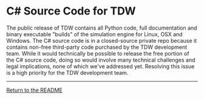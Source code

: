 # C# Source Code for TDW

The public release of TDW contains all Python code, full documentation and binary executable "builds" of the simulation engine for Linux, OSX and Windows.  The C# source code is in a closed-source private repo because it contains non-free third-party code purchased by the TDW development team. While it would technically be possible to release the free portion of the C# source code, doing so would involve many technical challenges and legal implications, none of which we've addressed yet. Resolving this issue is a high priority for the TDW development team.

***

[Return to the README](../../../README.md)
